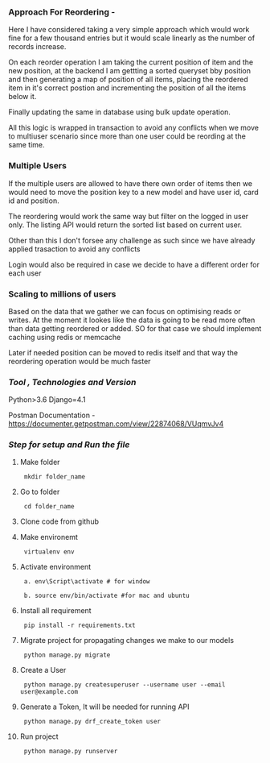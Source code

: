 
### Approach For Reordering -

Here I have considered taking a very simple approach which would work fine for a few thousand entries but it would scale linearly as the number of records increase.

On each reorder operation I am taking the current position of item and the new position, at the backend I am gettting a sorted queryset bby position and then generating a map of position of all items, placing the reordered item in it's correct postion and incrementing the position of all the items below it.

Finally updating the same in database using bulk update operation.

All this logic is wrapped in transaction to avoid any conflicts when we move to multiuser scenario since more than one user could be reording at the same time.

### Multiple Users
If the multiple users are allowed to have there own order of items then we would need to move the position key to a new model and have user id, card id and position.

The reordering would work the same way but filter on the logged in user only. The listing API would return the sorted list based on current user.

Other than this I don't forsee any challenge as such since we have already applied trasaction to avoid any conflicts

Login would also be required in case we decide to have a different order for each user

### Scaling to millions of users
Based on the data that we gather we can focus on optimising reads or writes. At the moment it lookes like the data is going to be read more often than data getting reordered or added. SO for that case we should implement caching using redis or memcache

Later if needed position can be moved to redis itself and that way the reordering operation would be much faster

### *Tool , Technologies and Version*
Python>3.6
Django=4.1

Postman Documentation - https://documenter.getpostman.com/view/22874068/VUqmvJv4



### *Step for setup and Run the file*

1. Make folder
	
		mkdir folder_name

2. Go to folder
	
		cd folder_name

2. Clone code from github 


3. Make environemt

		virtualenv env

4. Activate environment

		a. env\Script\activate # for window

		b. source env/bin/activate #for mac and ubuntu

5. Install all requirement

		pip install -r requirements.txt

6. Migrate project for propagating changes we make to our models 

		python manage.py migrate

7. Create a User

		python manage.py createsuperuser --username user --email user@example.com

8. Generate a Token, It will be needed for running API

		python manage.py drf_create_token user

9. Run project

		python manage.py runserver
